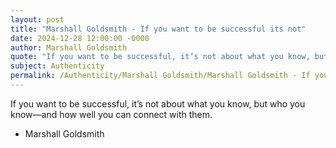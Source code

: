 ```yaml
---
layout: post
title: "Marshall Goldsmith - If you want to be successful its not"
date: 2024-12-28 12:00:00 -0000
author: Marshall Goldsmith
quote: "If you want to be successful, it’s not about what you know, but who you know—and how well you can connect with them."
subject: Authenticity
permalink: /Authenticity/Marshall Goldsmith/Marshall Goldsmith - If you want to be successful its not
---
```


If you want to be successful, it’s not about what you know, but who you know—and how well you can connect with them.

- Marshall Goldsmith
